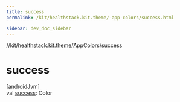 ```yaml
---
title: success
permalink: /kit/healthstack.kit.theme/-app-colors/success.html

sidebar: dev_doc_sidebar
---
```

//[kit](../../../kit.html)/[healthstack.kit.theme](../index.html)/[AppColors](index.html)/[success](success.html)



# success



[androidJvm]\
val [success](success.html): Color




